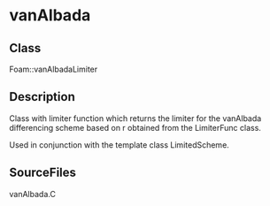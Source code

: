 # vanAlbada 
## Class
Foam::vanAlbadaLimiter

## Description
Class with limiter function which returns the limiter for the
vanAlbada differencing scheme based on r obtained from the LimiterFunc
class.

Used in conjunction with the template class LimitedScheme.

## SourceFiles
vanAlbada.C

